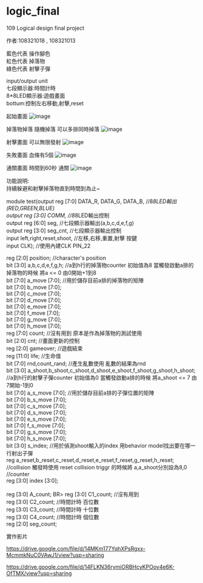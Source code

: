 # logic_final
109 Logical design final project <BR>
 
作者:108321018 , 108321013 <BR>

藍色代表 操作腳色 <BR>
紅色代表 掉落物   <BR>
綠色代表 射擊子彈 <BR>

input/output unit  <BR>
七段顯示器:時間計時  <BR>
8*8LED顯示器:遊戲畫面 <BR>
bottum:控制左右移動,射擊,reset <BR>

起始畫面
![image](https://github.com/lemontea8909/logic_final/blob/main/DSC_0283.JPG)

掉落物掉落 隨機掉落 可以多排同時掉落
![image](https://github.com/lemontea8909/logic_final/blob/main/DSC_0284.JPG)

射擊畫面 可以無限發射
![image](https://github.com/lemontea8909/logic_final/blob/main/DSC_0285.JPG)

失敗畫面 血條有5個
![image](https://github.com/lemontea8909/logic_final/blob/main/DSC_0282.JPG)

通關畫面  時間到60秒 通關
![image](https://github.com/lemontea8909/logic_final/blob/main/DSC_0286.JPG)

功能說明:   <BR>
持續躲避和射擊掉落物直到時間到為止~<BR>

module test(output reg [7:0] DATA_R, DATA_G, DATA_B,   //8*8LED輸出(RED,GREEN,BLUE)   <BR>
            output reg [3:0] COMM,                     //8*8LED輸出控制                <BR>
				        output reg [6:0] seg,                      //七段顯示器輸出(a,b,c,d,e,f,g)  <BR>
			         output reg [3:0] seg_cnt,                  //七段顯示器輸出控制             <BR>
            input left,right,reset,shoot,              //左移,右移,重置,射擊 按鍵       <BR>
            input CLK);                                //使用內建CLK PIN_22            <BR>

reg [2:0] position;    //character's position  <BR>
bit [3:0] a,b,c,d,e,f,g,h;   //a到h行的掉落物counter 初始值為8 當觸發啟動a排的掉落物的時候 將a <= 0 由0開始+1到8 <BR>
bit [7:0] a_move [7:0];      //用於儲存目前a排的掉落物的矩陣 <BR>
bit [7:0] b_move [7:0];<BR>
bit [7:0] c_move [7:0];<BR>
bit [7:0] d_move [7:0];<BR>
bit [7:0] e_move [7:0];<BR>
bit [7:0] f_move [7:0];<BR>
bit [7:0] g_move [7:0];<BR>
bit [7:0] h_move [7:0];<BR>
reg [7:0] count;  //沒有用到  原本是作為掉落物的測試使用<BR>
bit [2:0] cnt;    //畫面更新的控制<BR>
reg [2:0] gameover;  //遊戲結束<BR>
reg [11:0] life;   //生命值<BR>
bit [7:0] rnd,count_rand;  //產生亂數使用 亂數的結果為rnd <BR>
bit [3:0] a_shoot,b_shoot,c_shoot,d_shoot,e_shoot,f_shoot,g_shoot,h_shoot; //a到h行的射擊子彈counter 初始值為0 當觸發啟動a排的時候 將a_shoot <= 7 由7開始-1到0 <BR>
bit [7:0] a_s_move [7:0];  //用於儲存目前a排的子彈位置的矩陣<BR>
bit [7:0] b_s_move [7:0];<BR>
bit [7:0] c_s_move [7:0];<BR>
bit [7:0] d_s_move [7:0];<BR>
bit [7:0] e_s_move [7:0];<BR>
bit [7:0] f_s_move [7:0];<BR>
bit [7:0] g_s_move [7:0];<BR>
bit [7:0] h_s_move [7:0];<BR>
bit [3:0] s_index;       //用於偵測shoot輸入的index 用behavior model找出要在哪一行射出子彈<BR>
reg       a_reset,b_reset,c_reset,d_reset,e_reset,f_reset,g_reset,h_reset;   //collision 觸發時使用  reset collision triggr 的時候將 a,a_shoot分別設為8,0<BR>
//counter<BR>
reg [3:0] index [3:0];<BR>   
reg [3:0] A_count;    BR>
reg [3:0] C1_count;   //沒有用到<BR>
reg [3:0] C2_count;   //時間計時 百位數<BR>
reg [3:0] C3_count;   //時間計時 十位數<BR>
reg [3:0] C4_count;   //時間計時 個位數<BR>
reg [2:0] seg_count;  

實作影片

https://drive.google.com/file/d/14MKm177YqhXPsRgxx-McmmkNuC0VAwJ1/view?usp=sharing

https://drive.google.com/file/d/14FLKN36rymiORBHcyKPOov4e6K-OfTMX/view?usp=sharing

